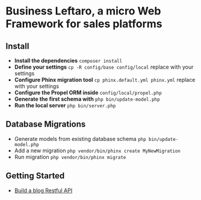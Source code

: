 Business Leftaro, a micro Web Framework for sales platforms
=============================

Install
--------------

- **Install the dependencies**
`composer install`
- **Define your settings**
`cp -R config/base config/local`  replace with your settings
- **Configure Phinx migration tool**
`cp phinx.default.yml phinx.yml`  replace with your settings
- **Configure the Propel ORM inside**
`config/local/propel.php`
- **Generate the first schema with**
`php bin/update-model.php`
- **Run the local server**
 `php bin/server.php`

Database Migrations
--------------

- Generate models from existing database schema
`php bin/update-model.php`
- Add a new migration
`php vendor/bin/phinx create MyNewMigration`
- Run migration
`php vendor/bin/phinx migrate`

Getting Started
--------------
- [Build a blog Restful API](https://github.com/gustavonecore/lautaro/blob/master/blog.md)
